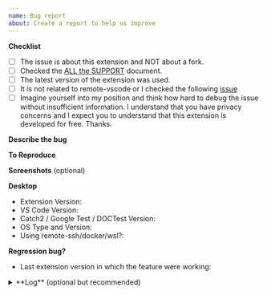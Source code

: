 ```yaml
---
name: Bug report
about: Create a report to help us improve
---
```


<!--
  Welcome Reporter,
    I really appreciate the bug-reports which give me a lot of info
    to indentifiy the source of the issue.(Also makes it faster to resolve it.)
    Please bare in mind that I'm developing this in my free time
    as a gratitude for the work of the Open Source Community.
    Your latest contribution is this bug report.
  Thank You for your contribution. 🙏
-->

**Checklist**

- [ ] The issue is about this extension and NOT about a fork.
- [ ] Checked the [ALL the SUPPORT](https://github.com/matepek/vscode-catch2-test-adapter/blob/master/documents/support.md) document.
- [ ] The latest version of the extension was used.
- [ ] It is not related to remote-vscode or I checked the following [issue](https://github.com/matepek/vscode-catch2-test-adapter/issues/201)
- [ ] Imagine yourself into my position and think how hard to debug the issue without insufficient information.
      I understand that you have privacy concerns and I expect you to understand that this extension is developed for free.
      Thanks.

**Describe the bug**

<!--
  A clear and concise description of what the bug is.
  What was the expected behaviour and what has happened actually?
-->

**To Reproduce**

<!--
  Steps to reproduce the behavior.

  Example:
    1. Go to '...'
    2. Click on '....'
    3. Scroll down to '....'
    4. See error
-->

**Screenshots** (optional)

<!--
  If applicable, add screenshots to help explain your problem.
-->

**Desktop**

<!--
  Fill it after the ':'
-->

- Extension Version:
- VS Code Version:
- Catch2 / Google Test / DOCTest Version:
- OS Type and Version:
- Using remote-ssh/docker/wsl?:

**Regression bug?**

<!--
  Right click on the extension in the "Extensions" list -> "Install Another Version..."
  Choose a pervious version and try to reproduce the issue.
-->

- Last extension version in which the feature were working:

<details>
  <summary>**Log** (optional but recommended)</summary>

```js
  <paste logs here>
```

</details>

<!--
  PLEASE attach an EXTENSIVE log. A lot of times reportes just select what they think it is important and those logs sometime not sufficient.

  https://github.com/matepek/vscode-catch2-test-adapter/blob/master/documents/support.md#getting-logs

  Attach log:
  - Set: `testMate.cpp.log.logfile`
  - Reproduce the bug.
  - Close VSCode

  _Warning_: Log probably contains file and test names too.

  PLEASE attach an EXTENSIVE log. A lot of times reportes just select what they think it is important and those logs sometime not sufficient.

  I might forget to mention that PLEASE attach an EXTENSIVE log. A lot of times reportes just select what they think it is important and those logs sometime not sufficient.
-->
